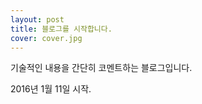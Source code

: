 ```yaml
---
layout: post
title: 블로그를 시작합니다.
cover: cover.jpg
---
```


기술적인 내용을 간단히 코멘트하는 블로그입니다. 

2016년 1월 11일 시작.
